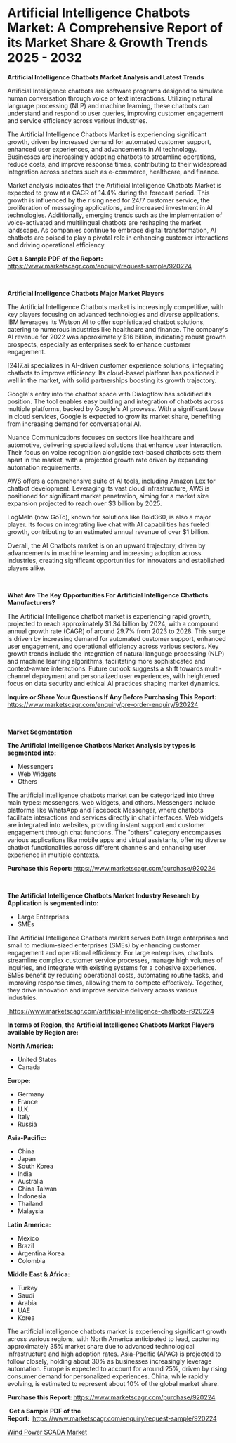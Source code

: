 <p><h1>Artificial Intelligence Chatbots Market: A Comprehensive Report of its Market Share & Growth Trends 2025 - 2032</h1></p><p><strong>Artificial Intelligence Chatbots Market Analysis and Latest Trends</strong></p>
<p><p>Artificial Intelligence chatbots are software programs designed to simulate human conversation through voice or text interactions. Utilizing natural language processing (NLP) and machine learning, these chatbots can understand and respond to user queries, improving customer engagement and service efficiency across various industries. </p><p>The Artificial Intelligence Chatbots Market is experiencing significant growth, driven by increased demand for automated customer support, enhanced user experiences, and advancements in AI technology. Businesses are increasingly adopting chatbots to streamline operations, reduce costs, and improve response times, contributing to their widespread integration across sectors such as e-commerce, healthcare, and finance.</p><p>Market analysis indicates that the Artificial Intelligence Chatbots Market is expected to grow at a CAGR of 14.4% during the forecast period. This growth is influenced by the rising need for 24/7 customer service, the proliferation of messaging applications, and increased investment in AI technologies. Additionally, emerging trends such as the implementation of voice-activated and multilingual chatbots are reshaping the market landscape. As companies continue to embrace digital transformation, AI chatbots are poised to play a pivotal role in enhancing customer interactions and driving operational efficiency.</p></p>
<p><strong>Get a Sample PDF of the Report:&nbsp;</strong> <a href="https://www.marketscagr.com/enquiry/request-sample/920224?utm_campaign=2635&utm_medium=2&utm_source=Github&utm_content=ia&utm_term=06032025&utm_id=artificial-intelligence-chatbots">https://www.marketscagr.com/enquiry/request-sample/920224</a></p>
<p>&nbsp;</p>
<p><strong>Artificial Intelligence Chatbots Major Market Players</strong></p>
<p><p>The Artificial Intelligence Chatbots market is increasingly competitive, with key players focusing on advanced technologies and diverse applications. IBM leverages its Watson AI to offer sophisticated chatbot solutions, catering to numerous industries like healthcare and finance. The company's AI revenue for 2022 was approximately $16 billion, indicating robust growth prospects, especially as enterprises seek to enhance customer engagement.</p><p>[24]7.ai specializes in AI-driven customer experience solutions, integrating chatbots to improve efficiency. Its cloud-based platform has positioned it well in the market, with solid partnerships boosting its growth trajectory.</p><p>Google's entry into the chatbot space with Dialogflow has solidified its position. The tool enables easy building and integration of chatbots across multiple platforms, backed by Google's AI prowess. With a significant base in cloud services, Google is expected to grow its market share, benefiting from increasing demand for conversational AI.</p><p>Nuance Communications focuses on sectors like healthcare and automotive, delivering specialized solutions that enhance user interaction. Their focus on voice recognition alongside text-based chatbots sets them apart in the market, with a projected growth rate driven by expanding automation requirements.</p><p>AWS offers a comprehensive suite of AI tools, including Amazon Lex for chatbot development. Leveraging its vast cloud infrastructure, AWS is positioned for significant market penetration, aiming for a market size expansion projected to reach over $3 billion by 2025.</p><p>LogMeIn (now GoTo), known for solutions like Bold360, is also a major player. Its focus on integrating live chat with AI capabilities has fueled growth, contributing to an estimated annual revenue of over $1 billion.</p><p>Overall, the AI Chatbots market is on an upward trajectory, driven by advancements in machine learning and increasing adoption across industries, creating significant opportunities for innovators and established players alike.</p></p>
<p>&nbsp;</p>
<p><strong>What Are The Key Opportunities For Artificial Intelligence Chatbots Manufacturers?</strong></p>
<p><p>The Artificial Intelligence chatbot market is experiencing rapid growth, projected to reach approximately $1.34 billion by 2024, with a compound annual growth rate (CAGR) of around 29.7% from 2023 to 2028. This surge is driven by increasing demand for automated customer support, enhanced user engagement, and operational efficiency across various sectors. Key growth trends include the integration of natural language processing (NLP) and machine learning algorithms, facilitating more sophisticated and context-aware interactions. Future outlook suggests a shift towards multi-channel deployment and personalized user experiences, with heightened focus on data security and ethical AI practices shaping market dynamics.</p></p>
<p><strong>Inquire or Share Your Questions If Any Before Purchasing This Report:</strong> <a href="https://www.marketscagr.com/enquiry/pre-order-enquiry/920224?utm_campaign=2635&utm_medium=2&utm_source=Github&utm_content=ia&utm_term=06032025&utm_id=artificial-intelligence-chatbots">https://www.marketscagr.com/enquiry/pre-order-enquiry/920224</a></p>
<p>&nbsp;</p>
<p><strong>Market Segmentation</strong></p>
<p><strong>The Artificial Intelligence Chatbots Market Analysis by types is segmented into:</strong></p>
<p><ul><li>Messengers</li><li>Web Widgets</li><li>Others</li></ul></p>
<p><p>The artificial intelligence chatbots market can be categorized into three main types: messengers, web widgets, and others. Messengers include platforms like WhatsApp and Facebook Messenger, where chatbots facilitate interactions and services directly in chat interfaces. Web widgets are integrated into websites, providing instant support and customer engagement through chat functions. The "others" category encompasses various applications like mobile apps and virtual assistants, offering diverse chatbot functionalities across different channels and enhancing user experience in multiple contexts.</p></p>
<p><strong>Purchase this Report:&nbsp;</strong><a href="https://www.marketscagr.com/purchase/920224?utm_campaign=2635&utm_medium=2&utm_source=Github&utm_content=ia&utm_term=06032025&utm_id=artificial-intelligence-chatbots">https://www.marketscagr.com/purchase/920224</a></p>
<p>&nbsp;</p>
<p><strong>The Artificial Intelligence Chatbots Market Industry Research by Application is segmented into:</strong></p>
<p><ul><li>Large Enterprises</li><li>SMEs</li></ul></p>
<p><p>The Artificial Intelligence Chatbots market serves both large enterprises and small to medium-sized enterprises (SMEs) by enhancing customer engagement and operational efficiency. For large enterprises, chatbots streamline complex customer service processes, manage high volumes of inquiries, and integrate with existing systems for a cohesive experience. SMEs benefit by reducing operational costs, automating routine tasks, and improving response times, allowing them to compete effectively. Together, they drive innovation and improve service delivery across various industries.</p></p>
<p><a href="https://www.marketscagr.com/artificial-intelligence-chatbots-r920224?utm_campaign=2635&utm_medium=2&utm_source=Github&utm_content=ia&utm_term=06032025&utm_id=artificial-intelligence-chatbots">&nbsp;https://www.marketscagr.com/artificial-intelligence-chatbots-r920224</a></p>
<p><strong>In terms of Region, the Artificial Intelligence Chatbots Market Players available by Region are:</strong></p>
<p>
    <p> <strong> North America: </strong>
        <ul>
            <li>United States</li>
            <li>Canada</li>
        </ul>
        </p> 
    <p> <strong> Europe: </strong>
        <ul>
            <li>Germany</li>
            <li>France</li>
            <li>U.K.</li>
            <li>Italy</li>
            <li>Russia</li>
        </ul>
        </p> 
    <p> <strong> Asia-Pacific: </strong>
        <ul>
            <li>China</li>
            <li>Japan</li>
            <li>South Korea</li>
            <li>India</li>
            <li>Australia</li>
            <li>China Taiwan</li>
            <li>Indonesia</li>
            <li>Thailand</li>
            <li>Malaysia</li>
        </ul>
        </p> 
    <p> <strong> Latin America: </strong>
        <ul>
            <li>Mexico</li>
            <li>Brazil</li>
            <li>Argentina Korea</li>
            <li>Colombia</li>
        </ul>
        </p> 
    <p> <strong> Middle East & Africa: </strong>
        <ul>
            <li>Turkey</li>
            <li>Saudi</li>
            <li>Arabia</li>
            <li>UAE</li>
            <li>Korea</li>
        </ul>
    </p>
    </p>
<p><p>The artificial intelligence chatbots market is experiencing significant growth across various regions, with North America anticipated to lead, capturing approximately 35% market share due to advanced technological infrastructure and high adoption rates. Asia-Pacific (APAC) is projected to follow closely, holding about 30% as businesses increasingly leverage automation. Europe is expected to account for around 25%, driven by rising consumer demand for personalized experiences. China, while rapidly evolving, is estimated to represent about 10% of the global market share.</p></p>
<p><strong>Purchase this Report: </strong><a href="https://www.marketscagr.com/purchase/920224?utm_campaign=2635&utm_medium=2&utm_source=Github&utm_content=ia&utm_term=06032025&utm_id=artificial-intelligence-chatbots">https://www.marketscagr.com/purchase/920224</a></p>
<p>&nbsp;<strong>Get a Sample PDF of the Report:&nbsp;&nbsp;</strong><a href="https://www.marketscagr.com/enquiry/request-sample/920224?utm_campaign=2635&utm_medium=2&utm_source=Github&utm_content=ia&utm_term=06032025&utm_id=artificial-intelligence-chatbots">https://www.marketscagr.com/enquiry/request-sample/920224</a></p>
<p><strong></strong></p>
<p><p><a href="https://github.com/lizamflotow/Market-Research-Report-List-1/blob/main/wind-power-scada-market.md?utm_campaign=2635&utm_medium=2&utm_source=Github&utm_content=ia&utm_term=06032025&utm_id=artificial-intelligence-chatbots">Wind Power SCADA Market</a></p></p>